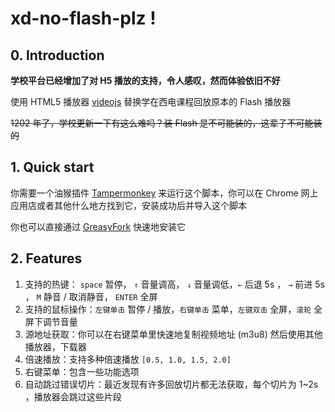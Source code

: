 xd-no-flash-plz !
======

## 0. Introduction

**学校平台已经增加了对 H5 播放的支持，令人感叹，然而体验依旧不好**

使用 HTML5 播放器 [videojs](https://github.com/videojs/video.js) 替换学在西电课程回放原本的 Flash 播放器

~~1202 年了，学校更新一下有这么难吗？装 Flash 是不可能装的，这辈子不可能装的~~

## 1. Quick start

你需要一个油猴插件 [Tampermonkey](https://chrome.google.com/webstore/detail/tampermonkey/dhdgffkkebhmkfjojejmpbldmpobfkfo) 来运行这个脚本，你可以在 Chrome 网上应用店或者其他什么地方找到它，安装成功后并导入这个脚本

你也可以直接通过 [GreasyFork](https://greasyfork.org/zh-CN/scripts/425163-xd-no-flash-plz) 快速地安装它

## 2. Features

1. 支持的热键： `space` 暂停， `↑` 音量调高， `↓` 音量调低，`←` 后退 5s ， `→` 前进 5s ， `M` 静音 / 取消静音， `ENTER` 全屏
2. 支持的鼠标操作：`左键单击` 暂停 / 播放，`右键单击` 菜单，`左键双击` 全屏，`滚轮` 全屏下调节音量
3. 源地址获取：你可以在右键菜单里快速地复制视频地址 (m3u8) 然后使用其他播放器，下载器
4. 倍速播放：支持多种倍速播放 `[0.5, 1.0, 1.5, 2.0]` 
5. 右键菜单：包含一些功能选项
6. 自动跳过错误切片：最近发现有许多回放切片都无法获取，每个切片为 1~2s ，播放器会跳过这些片段
